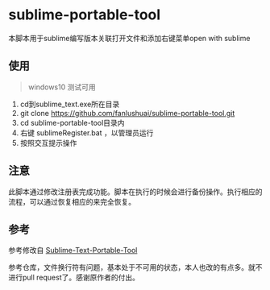 # sublime-portable-tool

本脚本用于sublime编写版本关联打开文件和添加右键菜单open with sublime

## 使用

> windows10 测试可用

1. cd到sublime_text.exe所在目录 
2. git clone https://github.com/fanlushuai/sublime-portable-tool.git
3. cd sublime-portable-tool目录内
4. 右键 sublimeRegister.bat ，以管理员运行
5. 按照交互提示操作



## 注意

此脚本通过修改注册表完成功能。脚本在执行的时候会进行备份操作。执行相应的流程，可以通过恢复相应的来完全恢复。

## 参考

参考修改自 [Sublime-Text-Portable-Tool](https://github.com/loo2k/Sublime-Text-Portable-Tool)

参考仓库，文件换行符有问题，基本处于不可用的状态，本人也改的有点多。就不进行pull request了。感谢原作者的付出。
